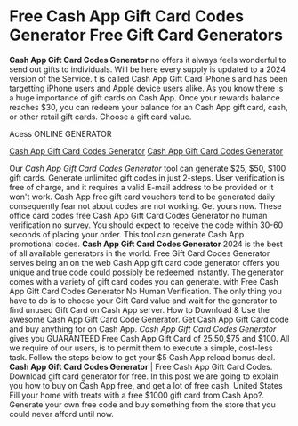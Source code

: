 # Free Cash App Gift Card Codes Generator Free Gift Card Generators

**Cash App Gift Card Codes Generator** no offers it always feels wonderful to send out gifts to individuals. Will be here every supply is updated to a 2024 version of the Service. t is called Cash App Gift Card iPhone s and has been targetting iPhone users and Apple device users alike. As you know there is a huge importance of gift cards on Cash App. Once your rewards balance reaches $30, you can redeem your balance for an Cash App gift card, cash, or other retail gift cards. Choose a gift card value.

Acess ONLINE GENERATOR

[Cash App Gift Card Codes Generator](http://tpdld.online/0118wvq)
[Cash App Gift Card Codes Generator](http://tpdld.online/0118wvq)

Our *Cash App Gift Card Codes Generator* tool can generate $25, $50, $100 gift cards. Generate unlimited gift codes in just 2-steps. User verification is free of charge, and it requires a valid E-mail address to be provided or it won't work. Cash App free gift card vouchers tend to be generated daily consequently fear not about codes are not working. Get yours now. 
These office card codes free Cash App Gift Card Codes Generator no human verification no survey. You should expect to receive the code within 30-60 seconds of placing your order. This tool can generate Cash App promotional codes.
**Cash App Gift Card Codes Generator** 2024 is the best of all available generators in the world. Free Gift Card Codes Generator serves being an on the web Cash App gift card code generator offers you unique and true code could possibly be redeemed instantly. The generator comes with a variety of gift card codes you can generate.
with Free Cash App Gift Card Codes Generator No Human Verification. The only thing you have to do is to choose your Gift Card value and wait for the generator to find unused Gift Card on Cash App server. How to Download & Use the awesome Cash App Gift Card Code Generator. Get Cash App Gift Card code and buy anything for on Cash App. 
*Cash App Gift Card Codes Generator* gives you GUARANTEED Free Cash App Gift Card of $25.$50,$75 and $100. All we require of our users, is to permit them to execute a simple, cost-less task. Follow the steps below to get your $5 Cash App reload bonus deal.
**Cash App Gift Card Codes Generator** | Free Cash App Gift Card Codes. Download gift card generator for free. In this post we are going to explain you how to buy on Cash App free, and get a lot of free cash. United States Fill your home with treats with a free $1000 gift card from Cash App?. Generate your own free  code and buy something from the store that you could never afford until now.